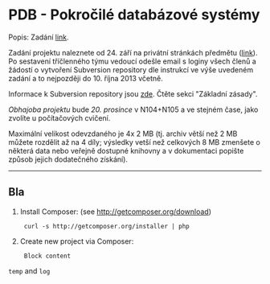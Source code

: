 PDB - Pokročilé databázové systémy
=====

Popis:
Zadání [link](https://www.fit.vutbr.cz/study/courses/PDB/private/Projekty/projekt2013.pdf).

Zadání projektu naleznete od 24. září na privátní stránkách předmětu ([link](https://www.fit.vutbr.cz/study/courses/PDB/private/)). Po sestavení tříčlenného týmu vedoucí odešle email s loginy všech členů a žádostí o vytvoření Subversion repository dle instrukcí ve výše uvedeném zadání a to nejpozději do 10. října 2013 včetně.

Informace k Subversion repository jsou [zde](https://www.fit.vutbr.cz/~rychly/private/pdb/svn/). Čtěte sekci "Základní zásady".

*Obhajoba projektu* bude _20. prosince_ v N104+N105 a ve stejném čase, jako zvolíte u počítačových cvičení.

Maximální velikost odevzdaného je 4x 2 MB (tj. archiv větší než 2 MB můžete rozdělit až na 4 díly; výsledky vetší než celkových 8 MB zmenšete o některá data nebo veřejně dostupné knihovny a v dokumentaci popište způsob jejich dodatečného získání).


-------------------------------------

Bla
----------

1. Install Composer: (see http://getcomposer.org/download)

		curl -s http://getcomposer.org/installer | php

2. Create new project via Composer:

		Block content

`temp` and `log`